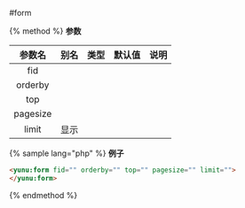 #form

> 

{% method %}
**参数**

|参数名|别名|类型|默认值|说明|
|:----:|:--:|:--:|:----:|:--:|
|fid|||||
|orderby|||||
|top |||||
|pagesize|||||
|limit|显示||||

{% sample lang="php" %}
**例子**

```html
<yunu:form fid="" orderby="" top="" pagesize="" limit="">
</yunu:form>
```

{% endmethod %}